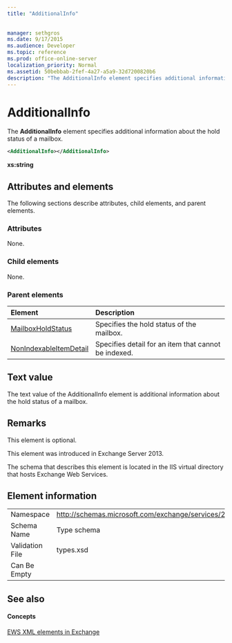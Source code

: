```yaml
---
title: "AdditionalInfo"
 
 
manager: sethgros
ms.date: 9/17/2015
ms.audience: Developer
ms.topic: reference
ms.prod: office-online-server
localization_priority: Normal
ms.assetid: 50bebbab-2fef-4a27-a5a9-32d7200820b6
description: "The AdditionalInfo element specifies additional information about the hold status of a mailbox."
---
```


# AdditionalInfo

The **AdditionalInfo** element specifies additional information about the hold status of a mailbox. 
  
```XML
<AdditionalInfo></AdditionalInfo>
```

 **xs:string**
## Attributes and elements

The following sections describe attributes, child elements, and parent elements.
  
### Attributes

None.
  
### Child elements

None.
  
### Parent elements

|**Element**|**Description**|
|:-----|:-----|
|[MailboxHoldStatus](mailboxholdstatus.md) <br/> |Specifies the hold status of the mailbox.  <br/> |
|[NonIndexableItemDetail](nonindexableitemdetail.md) <br/> |Specifies detail for an item that cannot be indexed.  <br/> |
   
## Text value

The text value of the AdditionalInfo element is additional information about the hold status of a mailbox.
  
## Remarks

This element is optional.
  
This element was introduced in Exchange Server 2013.
  
The schema that describes this element is located in the IIS virtual directory that hosts Exchange Web Services.
  
## Element information

|||
|:-----|:-----|
|Namespace  <br/> |http://schemas.microsoft.com/exchange/services/2006/types  <br/> |
|Schema Name  <br/> |Type schema  <br/> |
|Validation File  <br/> |types.xsd  <br/> |
|Can Be Empty  <br/> ||
   
## See also

#### Concepts

[EWS XML elements in Exchange](ews-xml-elements-in-exchange.md)

